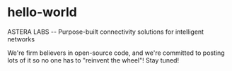# hello-world

ASTERA LABS -- Purpose-built connectivity solutions for intelligent networks

We're firm believers in open-source code, and we're committed to posting lots of it so no one has to "reinvent the wheel"! Stay tuned!
